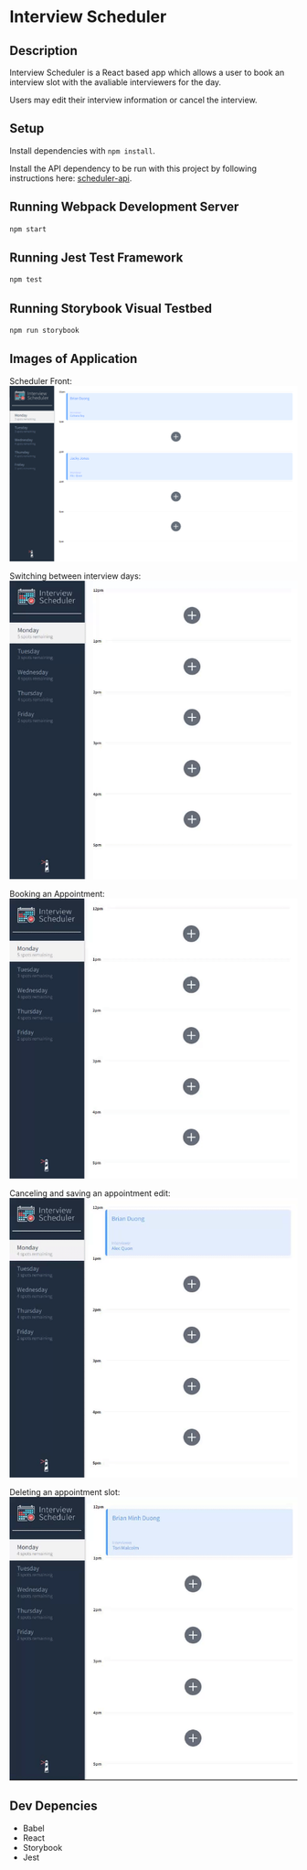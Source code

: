 # Interview Scheduler

## Description

Interview Scheduler is a React based app which allows a user to book an interview slot with the avaliable interviewers for the day.

Users may edit their interview information or cancel the interview.

## Setup

Install dependencies with `npm install`.

Install the API dependency to be run with this project by following instructions here: [scheduler-api](https://github.com/lighthouse-labs/scheduler-api).

## Running Webpack Development Server

```sh
npm start
```

## Running Jest Test Framework

```sh
npm test
```

## Running Storybook Visual Testbed

```sh
npm run storybook
```

## Images of Application

Scheduler Front:
![Image of Web Application](https://github.com/bduong94/scheduler/blob/master/public/images/interview_slots.PNG?raw=true)

Switching between interview days:
![Switching between interview days](https://github.com/bduong94/scheduler/blob/master/public/images/switchingDays.gif?raw=true)

Booking an Appointment:
![Booking an Appointment](https://github.com/bduong94/scheduler/blob/master/public/images/bookingAppointment.gif?raw=true)

Canceling and saving an appointment edit:
![Canceling and saving an appointment edit](https://github.com/bduong94/scheduler/blob/master/public/images/cancelingEdit.gif?raw=true)

Deleting an appointment slot:
![Deleting an appointment slot](https://github.com/bduong94/scheduler/blob/master/public/images/deletingAppointments.gif?raw=true)

## Dev Depencies

- Babel
- React
- Storybook
- Jest
